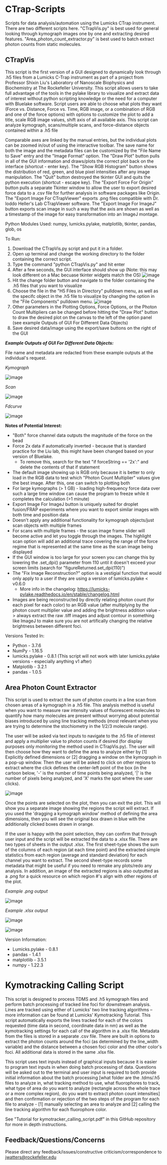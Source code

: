 # CTrap-Scripts
Scripts for data analysis/automation using the Lumicks CTrap instrument. There are two different scripts here. "CTrapVis.py" is best used for general looking through kymograph images one by one and extracting desired features. "Area_photon_count_extractor.py" is best used to batch extract photon counts from static molecules.  

## CTrapVis
This script is the first version of a GUI designed to dynamically look through .h5 files from a Lumicks C-Trap instrument as part of a project from Professor Shixin Liu's Laboratory of Nanoscale Biophysics and Biochemistry at The Rockefeller University. This script allows users to take full advantage of the tools in the pylake library to visualize and extract data of interest without python scripting knowledge or the need for a computer with Bluelake software. Script users are able to choose what plots they want (Force vs. Distance, Force vs. Time, RGB image, or a combination of RGB and one of the force options) with options to customize the plot to add a title, scale RGB image values, shift axis of all available axis. This script can analyze kymograph, scans/multiple scans, and force-distance objects contained within a .h5 file

Comparable axes are linked by the manual entries, but the individual plots can be zoomed in/out of using the interactive toolbar. The save name for both the image and the metadata files can be customized by the "File Name to Save" entry and the "Image Format" option. The "Draw Plot" button pulls in all of the GUI information and draws/plots the correct plot back on the interface (shortcut - enter key). The "Show RGB Histogram" button shows the distribution of red, green, and blue pixel intensities after any image manipulation. The "Quit" button destroyed the tkinter GUI and quits the python execution (shortcut - escape key). The "Export Force For Origin" button pulls a separate Tkinter window to allow the user to export desired force data to a .csv file for further analysis in software packages like Origin. The "Export Image For CTrapViewer" exports .png files compatible with Dr. Ioddo Heller's Lab CTrapViewer software. The "Export Image For ImageJ" button exports scan image in such a way that the axis are shown as well as a timestamp of the image for easy transformation into an ImageJ montage.

Python Modules Used: numpy, lumicks.pylake, matplotlib, tkinter, pandas, glob, os

To Run:
1.	Download the CTrapVis.py script and put it in a folder.
2.	Open up terminal and change the working directory to the folder containing the correct script.
3.	Type the command "python CTrapVis.py" and hit enter
4.	After a few seconds, the GUI interface should show up (Note: this may look different on a Mac becuase tkinter widgets match the OS)
  ![image](https://github.com/user-attachments/assets/bf1c73f7-6e09-43b6-a459-c5a2ab29bd60)
5.	Hit the change folder button and navigate to the folder containing the .h5 files that you want to visualize
6.	Choose the file in the "H5 Files in Directory" pulldown menu, as well as the specifc object in the .h5 file to visualize by changing the option in the "File Components" pulldown menu.
  ![image](https://github.com/user-attachments/assets/3b1a261d-2631-4f94-8386-8fd9a4676430)
7.	Other parameters in the Plotting Options, Force Options, or the Photon Count Multipliers can be changed before hitting the "Draw Plot" button to draw the desired plot on the canvas to the left of the option panel (see example Outputs of GUI For Different Data Objects)
8.	Save desired data/image using the export/save buttons on the right of the GUI

***Example Outputs of GUI For Different Data Objects:***

File name and metadata are redacted from these example outputs at the individual's request.

*Kymograph*

![image](https://github.com/user-attachments/assets/e3983404-068c-443b-adb1-d396fc6daaaa)

*Scan*

![image](https://github.com/user-attachments/assets/ec8d8d28-6f34-4a3b-bf17-e503dac7b898)

*Fdcurve*

![image](https://github.com/user-attachments/assets/e99e50a6-ef93-4d7c-bd2a-ad7223e843e8)

**Notes of Potential Interest:**
* "Both" force channel data outputs the magnitude of the force on the bead
* Force 2x data if automatically inverted - because that is standard practice for the Liu lab, this might have been changed based on your version of Bluelake.
  - To remove this, search for the text "if forceString == '2x':" and delete the contents of that if statement
* The default image showing up is RGB only because it is better to only load in the RGB data to test which "Photon Count Multiplier" values give the best image. After this, one can switch to plotting both
* For large kymographs (> 1 GB) - loading high-frequency force data over such a large time window can cause the program to freeze while it completes the calculation (>1 minute)
* Export Image For ImageJ button is uniquely suited for droplet fusion/FRAP experiments where you want to export similar images with both time and position data 
* Doesn't apply any additional functionality for kymograph objects/just scan objects with multiple frames
* For scans with multiple frames - the scan image frame slider will become active and let you toggle through the images. The highlight scan option will add an additional trace covering the range of the force regime that is represented at the same time as the scan image being displayed
* If the GUI window is too large for your screen you can change this by lowering the .set_dpi() parameter from 110 until it doesn't exceed your screen limits (search for "figureReturned.set_dpi(110)")
* The "Fix Image Reconstruction?" option is a vestigial function that would only apply to a user if they are using a version of lumicks.pylake < v0.6.0
  - More info in the changelog: https://lumicks-pylake.readthedocs.io/en/stable/changelog.html
* Images are being reconstructed by directly relating photon count (for each pixel for each color) to an RGB value (after multiplying by the photon count multiplier value and adding the brightness addition value -> always extract the raw .tiff images and adjust contour in something like ImageJ to make sure you are not artifically changing the relative brightness between different foci. 

Versions Tested In:
* Python - 3.7.6
* NumPy - 1.16.5
* lumicks.pylake - 0.8.1 (This script will not work with later lumicks.pylake versions - especially anything v1 after)
* Matplotlib - 3.2.1
* pandas - 1.0.5

## Area Photon Count Extractor
This script is used to extract the sum of photon counts in a line scan from chosen areas of a kymograph in a .h5 file. This analysis method is useful when you want to measure raw intensity values of fluorescent molecules to quantify how many molecules are present without worrying about potential biases introduced by using line tracking methods (most relevant when you are trying to determine the stochiometry in the 1/2/3 molecule range).

The user will be asked via text inputs to navigate to the .h5 file of interest and apply a multiplier value to photon counts if desired (for display purposes only monitoring the method used in CTrapVis.py). The user will then choose how they want to define the area to analyze either by [1] Explicitly defined dimensions or [2] dragging a window on the kymograph in a pop-up window. Then the user will be asked to click on other regions to extract where the click defines the center-left point of the box (in the cartoon below,  '-' is the number of time points being analyzed, '|' is the number of pixels being analyzed, and 'X' marks the spot where the user clicks).

![image](https://github.com/user-attachments/assets/2e321bd3-ff3b-4e4c-905b-54b4cf0082be)

Once the points are selected on the plot, then you can exit the plot. This will show you a separate image showing the regions the script will extract. If you used the  'dragging a kymograph window' method of defining the area dimensions, then you will see the original box drawn in blue with the additionally clicked boxes drawn in orange.

If the user is happy with the point selection, they can confirm that through user input and the script will be extracted the data to a .xlsx file. There are two types of sheets in the output .xlsx. The first sheet-type shows the sum of the columns of each region (at each time point) and the extracted simple statistics from each region (average and standard deviation) for each channel you want to extract. The second sheet-type records some metadata that might be useful if you need to remake any plots/redo any analysis. In addition, an image of the extracted regions is also outputted as a .png for a quick resource on which region #'s align with other regions of the plot.

*Example .png output*

![image](https://github.com/user-attachments/assets/5bb63271-7049-4384-93ac-de9ef7e71516)

*Example .xlsx output*

![image](https://github.com/user-attachments/assets/69020d61-db7f-49e1-a27f-ff37505dc85e)

![image](https://github.com/user-attachments/assets/03b6c37a-6ac0-4420-bdf3-84b236c5c753)

Version Information:
* Lumicks.pylake - 0.8.1
* pandas - 1.4.1
* matplotlib - 3.5.1
* numpy - 1.22.3

# Kymotracking Calling Script
This script is designed to process TDMS and .h5 kymograph files and perform batch processing 
of tracked line foci for downstream analysis. Lines are tracked using either of Lumicks' two line 
tracking algorithms – more information can be found at Lumicks' Kymotracking Tutorial. This 
script automatically exports the lines tracked for each of the colors requested (time data in 
second, coordinate data in nm) as well as the kymotracking settings for each call of the algorithm 
in a .xlsx file. Metadata from the files is stored in a separate .csv file. There are built in options to 
extract the photon counts around the foci (as determined by the line_width variable) and the 
distance between a chosen foci color and the other color's foci. All additional data is stored in the 
same .xlsx file. 
 
This script uses text inputs instead of graphical inputs because it is easier to program text inputs 
in when doing batch processing of data. Questions will be asked out to the terminal and user 
input is required to both provide initial information about the batch processing [what folder are 
the .tdms/.h5 files to analyze in, what tracking method to use, what fluorophores to track, what 
type of area do you want to analyze (rectangle across the whole trace or a more complex region), 
do you want to extract photon count intensities] and then confirmation or rejection of the two 
steps of the program for each file to analyze - [1] manually selecting an area to analyze and [2] 
calling the line tracking algorithm for each fluorophore color.

See "Tutorial for kymotracker_calling_script.pdf" in this GitHub repository for more in depth instructions.

## Feedback/Questions/Concerns
Please direct any feedback/issues/constructive criticism/correspondence to jwatters@rockefeller.edu
